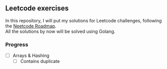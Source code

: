 ## Leetcode exercises

In this repository, I will put my solutions for Leetcode challenges, following the [Neetcode Roadmap](https://neetcode.io/roadmap). </br>
All the solutions by now will be solved using Golang.

### Progress
- [ ] Arrays & Hashing 
  - [ ] Contains duplicate

